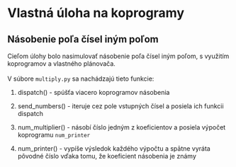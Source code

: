 # Vlastná úloha na koprogramy

## Násobenie poľa čísel iným poľom

Cieľom úlohy bolo nasimulovať násobenie poľa čísel iným poľom, s využitím koprogramov a vlastného plánovača. \
\
V súbore `multiply.py` sa nachádzajú tieto funkcie:
1. dispatch() - spúšťa viacero koprogramov násobenia

2. send_numbers() - iteruje cez pole vstupných čísel a posiela ich funkcii dispatch

3. num_multiplier() - násobí číslo jedným z koeficientov a posiela výpočet koprogramu `num_printer`

4. num_printer() - vypíše výsledok každého výpočtu a spātne vyráta pôvodné číslo vďaka tomu, že koeficient násobenia je známy

